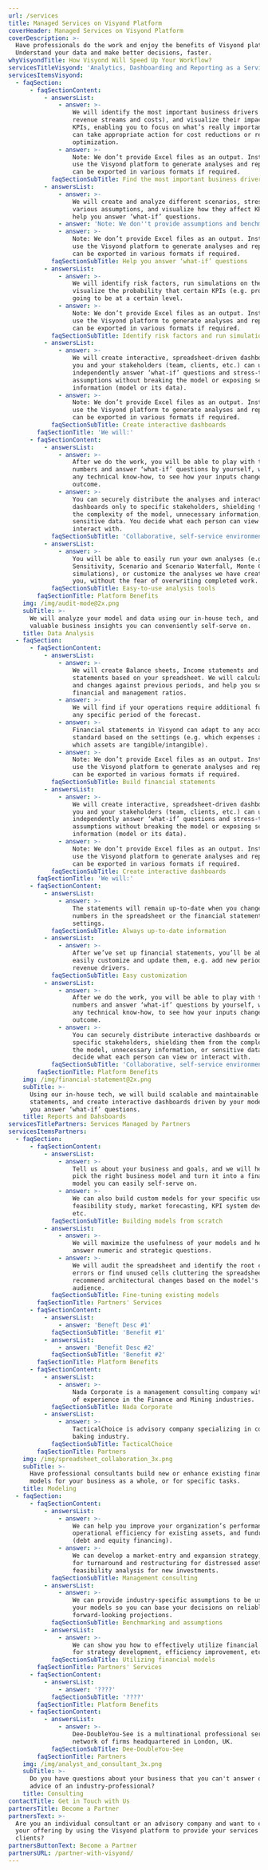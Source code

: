 ```yaml
---
url: /services
title: Managed Services on Visyond Platform
coverHeader: Managed Services on Visyond Platform
coverDescription: >-
  Have professionals do the work and enjoy the benefits of Visyond platform.
  Understand your data and make better decisions, faster.
whyVisyondTitle: How Visyond Will Speed Up Your Workflow?
servicesTitleVisyond: 'Analytics, Dashboarding and Reporting as a Service'
servicesItemsVisyond:
  - faqSection:
      - faqSectionContent:
          - answersList:
              - answer: >-
                  We will identify the most important business drivers (e.g.
                  revenue streams and costs), and visualize their impact on
                  KPIs, enabling you to focus on what’s really important so you
                  can take appropriate action for cost reductions or revenue
                  optimization.
              - answer: >-
                  Note: We don’t provide Excel files as an output. Instead, we
                  use the Visyond platform to generate analyses and reports that
                  can be exported in various formats if required.
            faqSectionSubTitle: Find the most important business drivers
          - answersList:
              - answer: >-
                  We will create and analyze different scenarios, stress-test
                  various assumptions, and visualize how they affect KPIs to
                  help you answer ‘what-if’ questions.
              - answer: 'Note: We don''t provide assumptions and benchmarks.'
              - answer: >-
                  Note: We don’t provide Excel files as an output. Instead, we
                  use the Visyond platform to generate analyses and reports that
                  can be exported in various formats if required.
            faqSectionSubTitle: Help you answer ‘what-if’ questions
          - answersList:
              - answer: >-
                  We will identify risk factors, run simulations on them and
                  visualize the probability that certain KPIs (e.g. profits) are
                  going to be at a certain level.
              - answer: >-
                  Note: We don’t provide Excel files as an output. Instead, we
                  use the Visyond platform to generate analyses and reports that
                  can be exported in various formats if required.
            faqSectionSubTitle: Identify risk factors and run simulations
          - answersList:
              - answer: >-
                  We will create interactive, spreadsheet-driven dashboards that
                  you and your stakeholders (team, clients, etc.) can use to
                  independently answer ‘what-if’ questions and stress-test
                  assumptions without breaking the model or exposing sensitive
                  information (model or its data).
              - answer: >-
                  Note: We don’t provide Excel files as an output. Instead, we
                  use the Visyond platform to generate analyses and reports that
                  can be exported in various formats if required.
            faqSectionSubTitle: Create interactive dashboards
        faqSectionTitle: 'We will:'
      - faqSectionContent:
          - answersList:
              - answer: >-
                  After we do the work, you will be able to play with the
                  numbers and answer ‘what-if’ questions by yourself, without
                  any technical know-how, to see how your inputs change the
                  outcome.
              - answer: >-
                  You can securely distribute the analyses and interactive
                  dashboards only to specific stakeholders, shielding them from
                  the complexity of the model, unnecessary information, or
                  sensitive data. You decide what each person can view or
                  interact with.
            faqSectionSubTitle: 'Collaborative, self-service environment'
          - answersList:
              - answer: >-
                  You will be able to easily run your own analyses (e.g.
                  Sensitivity, Scenario and Scenario Waterfall, Monte Carlo
                  simulations), or customize the analyses we have created for
                  you, without the fear of overwriting completed work.
            faqSectionSubTitle: Easy-to-use analysis tools
        faqSectionTitle: Platform Benefits
    img: /img/audit-mode@2x.png
    subTitle: >-
      We will analyze your model and data using our in-house tech, and deliver
      valuable business insights you can conveniently self-serve on.
    title: Data Analysis
  - faqSection:
      - faqSectionContent:
          - answersList:
              - answer: >-
                  We will create Balance sheets, Income statements and Cash flow
                  statements based on your spreadsheet. We will calculate growth
                  and changes against previous periods, and help you set up
                  financial and management ratios.
              - answer: >-
                  We will find if your operations require additional funding in
                  any specific period of the forecast.
              - answer: >-
                  Financial statements in Visyond can adapt to any accounting
                  standard based on the settings (e.g. which expenses are CAPEX/OPEX or
                  which assets are tangible/intangible).
              - answer: >-
                  Note: We don’t provide Excel files as an output. Instead, we
                  use the Visyond platform to generate analyses and reports that
                  can be exported in various formats if required.
            faqSectionSubTitle: Build financial statements
          - answersList:
              - answer: >-
                  We will create interactive, spreadsheet-driven dashboards that
                  you and your stakeholders (team, clients, etc.) can use to
                  independently answer ‘what-if’ questions and stress-test
                  assumptions without breaking the model or exposing sensitive
                  information (model or its data).
              - answer: >-
                  Note: We don’t provide Excel files as an output. Instead, we
                  use the Visyond platform to generate analyses and reports that
                  can be exported in various formats if required.
            faqSectionSubTitle: Create interactive dashboards
        faqSectionTitle: 'We will:'
      - faqSectionContent:
          - answersList:
              - answer: >-
                  The statements will remain up-to-date when you change the
                  numbers in the spreadsheet or the financial statements
                  settings.
            faqSectionSubTitle: Always up-to-date information
          - answersList:
              - answer: >-
                  After we’ve set up financial statements, you’ll be able to
                  easily customize and update them, e.g. add new periods, or new
                  revenue drivers.
            faqSectionSubTitle: Easy customization
          - answersList:
              - answer: >-
                  After we do the work, you will be able to play with the
                  numbers and answer ‘what-if’ questions by yourself, without
                  any technical know-how, to see how your inputs change the
                  outcome.
              - answer: >-
                  You can securely distribute interactive dashboards only to
                  specific stakeholders, shielding them from the complexity of
                  the model, unnecessary information, or sensitive data. You
                  decide what each person can view or interact with.
            faqSectionSubTitle: 'Collaborative, self-service environment'
        faqSectionTitle: Platform Benefits
    img: /img/financial-statement@2x.png
    subTitle: >-
      Using our in-house tech, we will build scalable and maintainable financial
      statements, and create interactive dashboards driven by your model to help
      you answer ‘what-if’ questions.
    title: Reports and Dahsboards
servicesTitlePartners: Services Managed by Partners
servicesItemsPartners:
  - faqSection:
      - faqSectionContent:
          - answersList:
              - answer: >-
                  Tell us about your business and goals, and we will help you
                  pick the right business model and turn it into a financial
                  model you can easily self-serve on.
              - answer: >-
                  We can also build custom models for your specific use-case:
                  feasibility study, market forecasting, KPI system development,
                  etc.
            faqSectionSubTitle: Building models from scratch
          - answersList:
              - answer: >-
                  We will maximize the usefulness of your models and help you
                  answer numeric and strategic questions.
              - answer: >-
                  We will audit the spreadsheet and identify the root causes of
                  errors or find unused cells cluttering the spreadsheet, and
                  recommend architectural changes based on the model's goal and
                  audience.
            faqSectionSubTitle: Fine-tuning existing models
        faqSectionTitle: Partners' Services
      - faqSectionContent:
          - answersList:
              - answer: 'Beneft Desc #1'
            faqSectionSubTitle: 'Benefit #1'
          - answersList:
              - answer: 'Benefit Desc #2'
            faqSectionSubTitle: 'Benefit #2'
        faqSectionTitle: Platform Benefits
      - faqSectionContent:
          - answersList:
              - answer: >-
                  Nada Corporate is a management consulting company with years
                  of experience in the Finance and Mining industries.
            faqSectionSubTitle: Nada Corporate
          - answersList:
              - answer: >-
                  TacticalChoice is advisory company specializing in cookie
                  baking industry.
            faqSectionSubTitle: TacticalChoice
        faqSectionTitle: Partners
    img: /img/spreadsheet_collaboration_3x.png
    subTitle: >-
      Have professional consultants build new or enhance existing financial
      models for your business as a whole, or for specific tasks.
    title: Modeling
  - faqSection:
      - faqSectionContent:
          - answersList:
              - answer: >-
                  We can help you improve your organization’s performance,
                  operational efficiency for existing assets, and fundraising
                  (debt and equity financing).
              - answer: >-
                  We can develop a market-entry and expansion strategy, a plan
                  for turnaround and restructuring for distressed assets,
                  feasibility analysis for new investments.
            faqSectionSubTitle: Management consulting
          - answersList:
              - answer: >-
                  We can provide industry-specific assumptions to be used in
                  your models so you can base your decisions on reliable
                  forward-looking projections.
            faqSectionSubTitle: Benchmarking and assumptions
          - answersList:
              - answer: >-
                  We can show you how to effectively utilize financial models
                  for strategy development, efficiency improvement, etc.
            faqSectionSubTitle: Utilizing financial models
        faqSectionTitle: Partners' Services
      - faqSectionContent:
          - answersList:
              - answer: '????'
            faqSectionSubTitle: '????'
        faqSectionTitle: Platform Benefits
      - faqSectionContent:
          - answersList:
              - answer: >-
                  Dee-DoubleYou-See is a multinational professional services
                  network of firms headquartered in London, UK.
            faqSectionSubTitle: Dee-DoubleYou-See
        faqSectionTitle: Partners
    img: /img/analyst_and_consultant_3x.png
    subTitle: >-
      Do you have questions about your business that you can't answer or need an
      advice of an industry-professional?
    title: Consulting
contactTitle: Get in Touch with Us
partnersTitle: Become a Partner
partnersText: >-
  Are you an individual consultant or an advisory company and want to expand
  your offering by using the Visyond platform to provide your services to our
  clients? 
partnersButtonText: Become a Partner
partnersURL: /partner-with-visyond/
---
```


